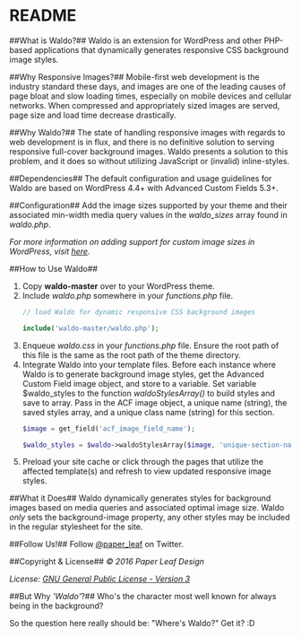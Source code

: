 # README #

##What is Waldo?##
Waldo is an extension for WordPress and other PHP-based applications that dynamically generates responsive CSS background image styles.

##Why Responsive Images?##
Mobile-first web development is the industry standard these days, and images are one of the leading causes of page bloat and slow loading times, especially on mobile devices and cellular networks. When compressed and appropriately sized images are served, page size and load time decrease drastically.

##Why Waldo?##
The state of handling responsive images with regards to web development is in flux, and there is no definitive solution to serving responsive full-cover background images. Waldo presents a solution to this problem, and it does so without utilizing JavaScript or (invalid) inline-styles.

##Dependencies##
The default configuration and usage guidelines for Waldo are based on WordPress 4.4+ with Advanced Custom Fields 5.3+.

##Configuration##
Add the image sizes supported by your theme and their associated min-width media query values in the *waldo\_sizes* array found in *waldo.php*.

*For more information on adding support for custom image sizes in WordPress, visit [here](https://developer.wordpress.org/reference/functions/add_image_size/).*

##How to Use Waldo##
1. Copy **waldo-master** over to your WordPress theme.
2. Include *waldo.php* somewhere in your *functions.php* file.
    ```php
    // load Waldo for dynamic responsive CSS background images

    include('waldo-master/waldo.php');
    ```
3. Enqueue *waldo.css* in your *functions.php* file. Ensure the root path of this file is the same as the root path of the theme directory.
4. Integrate Waldo into your template files. Before each instance where Waldo is to generate background image styles, get the Advanced Custom Field image object, and store to a variable. Set variable $waldo_styles to the function *waldoStylesArray()* to build styles and save to array. Pass in the ACF image object, a unique name (string), the saved styles array, and a unique class name (string) for this section.
    ```php
    $image = get_field('acf_image_field_name');

    $waldo_styles = $waldo->waldoStylesArray($image, 'unique-section-name', $waldo_styles, 'unique-section-class-name');
    ```
5. Preload your site cache or click through the pages that utilize the affected template(s) and refresh to view updated responsive image styles.

##What it Does##
Waldo dynamically generates styles for background images based on media queries and associated optimal image size. Waldo *only* sets the background-image property, any other styles may be included in the regular stylesheet for the site.

##Follow Us!##
Follow [@paper_leaf](https://twitter.com/paper_leaf) on Twitter.

##Copyright & License##
*© 2016 Paper Leaf Design*

*License: [GNU General Public License - Version 3](https://github.com/paper-leaf/waldo/blob/master/LICENSE.txt)*

##But Why *'Waldo'*?##
Who's the character most well known for always being in the background?

So the question here really should be: "Where's Waldo?" Get it? :D

